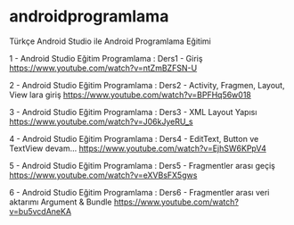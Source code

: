 # androidprogramlama
Türkçe Android Studio ile Android Programlama Eğitimi

1 - Android Studio Eğitim Programlama : Ders1 - Giriş
https://www.youtube.com/watch?v=ntZmBZFSN-U

2 - Android Studio Eğitim Programlama : Ders2 - Activity, Fragmen, Layout, View lara giriş 
https://www.youtube.com/watch?v=BPFHq56w018

3 - Android Studio Eğitim Programlama : Ders3 - XML Layout Yapısı
https://www.youtube.com/watch?v=J06kJyeRU_s

4 - Android Studio Eğitim Programlama : Ders4 - EditText, Button ve TextView devam...
https://www.youtube.com/watch?v=EjhSW6KPpV4

5 - Android Studio Eğitim Programlama : Ders5 - Fragmentler arası geçiş
https://www.youtube.com/watch?v=eXVBsFX5gws

6 - Android Studio Eğitim Programlama : Ders6 - Fragmentler arası veri aktarımı Argument & Bundle
https://www.youtube.com/watch?v=bu5vcdAneKA
